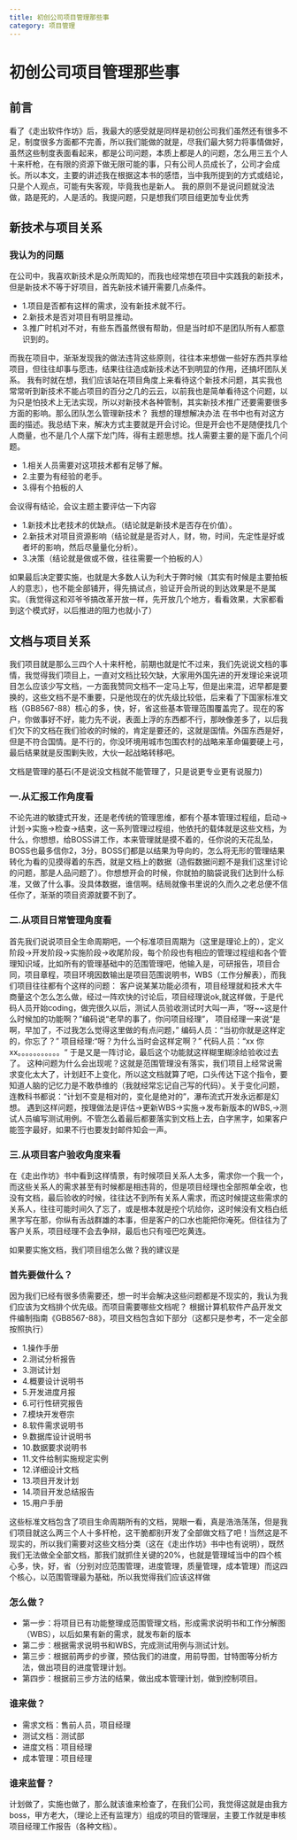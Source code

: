 ```yaml
---
title: 初创公司项目管理那些事
category: 项目管理
---
```


# 初创公司项目管理那些事

## 前言


看了《走出软件作坊》后，我最大的感受就是同样是初创公司我们虽然还有很多不足，制度很多方面都不完善，所以我们能做的就是，尽我们最大努力将事情做好，虽然这些制度表面看起来，都是公司问题，本质上都是人的问题，怎么用三五个人十来杆枪，在有限的资源下做无限可能的事，只有公司人员成长了，公司才会成长。所以本文，主要的讲述我在根据这本书的感悟，当中我所提到的方式或结论，只是个人观点，可能有失客观，毕竟我也是新人。
我的原则不是说问题就没法做，路是死的，人是活的。我提问题，只是想我们项目组更加专业优秀

## 新技术与项目关系

### 我认为的问题

在公司中，我喜欢新技术是众所周知的，而我也经常想在项目中实践我的新技术，但是新技术不等于好项目，首先新技术铺开需要几点条件。

*   1.项目是否都有这样的需求，没有新技术就不行。
*   2.新技术是否对项目有明显推动。
*   3.推广时机对不对，有些东西虽然很有帮助，但是当时却不是团队所有人都意识到的。

而我在项目中，渐渐发现我的做法违背这些原则，往往本来想做一些好东西共享给项目，但往往却事与愿违，结果往往造成新技术达不到明显的作用，还搞坏团队关系。
我有时就在想，我们应该站在项目角度上来看待这个新技术问题，其实我也常常听到新技术不能占项目的百分之几的云云，以前我也是简单看待这个问题，以为只是怕技术上无法实现，所以对新技术各种管制，其实新技术推广还要需要很多方面的影响。那么团队怎么管理新技术？
我想的理想解决办法
在书中也有对这方面的描述。我总结下来，解决方式主要就是开会讨论。但是开会也不是随便找几个人商量，也不是几个人摆下龙门阵，得有主题思想。找人需要主要的是下面几个问题。

* 1.相关人员需要对这项技术都有足够了解。
* 2.主要为有经验的老手。
* 3.得有个拍板的人

会议得有结论，会议主题主要评估一下内容

* 1.新技术比老技术的优缺点。（结论就是新技术是否存在价值）。
* 2.新技术对项目资源影响（结论就是是否对人，财，物，时间，先定性是好或者坏的影响，然后尽量量化分析）。
* 3.决策（结论就是做或不做，往往需要一个拍板的人）

如果最后决定要实施，也就是大多数人认为利大于弊时候（其实有时候是主要拍板人的意志），也不能全部铺开，得先搞试点，验证开会所说的到达效果是不是属实。（我觉得这和邓爷爷搞改革开放一样，先开放几个地方，看看效果，大家都看到这个模式好，以后推进的阻力也就小了）

## 文档与项目关系

我们项目就是那么三四个人十来杆枪，前期也就是忙不过来，我们先说说文档的事情，我觉得我们项目上，一直对文档比较欠缺，大家用外国先进的开发理论来说项目怎么应该少写文档，一方面我赞同文档不一定马上写，但是出来混，迟早都是要换的，这些文档不是不重要，只是他现在的优先级比较低，后来看了下国家标准文档（GB8567-88）核心的多，快，好，省这些基本管理范围覆盖完了。现在的客户，你做事好不好，能力先不说，表面上浮的东西都不行，那映像差多了，以后我们欠下的文档在我们验收的时候的，肯定是要还的，这就是国情。外国东西是好，但是不符合国情。是不行的，你没环境用城市包围农村的战略来革命偏要硬上弓，最后结果就是反围剿失败，大伙一起战略转移吧。

文档是管理的基石(不是说没文档就不能管理了，只是说更专业更有说服力)

### 一.从汇报工作角度看

不论先进的敏捷式开发，还是老传统的管理思维，都有个基本管理过程组，启动->计划->实施->检查->结束，这一系列管理过程组，他依托的载体就是这些文档，为什么，你想想，给BOSS讲工作，本来管理就是摸不着的，任你说的天花乱坠，BOSS也最多信你2，3分，BOSS们都是以结果为导向的，怎么将无形的管理结果转化为看的见摸得着的东西，就是文档上的数据（造假数据问题不是我们这里讨论的问题，那是人品问题了）。你想想开会的时候，你就拍的脑袋说我们达到什么标准，又做了什么事。没具体数据，谁信啊。结局就像书里说的久而久之老总便不信任你了，渐渐的项目资源就要不到了。

### 二.从项目日常管理角度看

首先我们说说项目全生命周期吧，一个标准项目周期为（这里是理论上的），定义阶段->开发阶段->实施阶段->收尾阶段，每个阶段也有相应的管理过程组和各个管理知识域，比如所有的管理基础中的范围管理吧，他输入是，可研报告，项目合同，项目章程，项目环境因数输出是项目范围说明书，WBS（工作分解表），而我们项目往往都有个这样的问题：
客户说某某功能必须有，项目经理就和技术大牛商量这个怎么怎么做，经过一阵欢快的讨论后，项目经理说ok,就这样做，于是代码人员开始coding，做完很久以后，测试人员验收测试时大叫一声，“呀~~这是什么时候加的功能啊？”编码说“老早的事了，你问项目经理”，
项目经理一来说“是啊，早加了，不过我怎么觉得这里做的有点问题，”
编码人员：“当初你就是这样定的，你忘了？”
项目经理:“呀？为什么当时会这样定啊？”
代码人员：“xx 你xx。。。。。。。。。。。“
于是又是一阵讨论，最后这个功能就这样糊里糊涂给验收过去了。
这种问题为什么会出现呢？这就是范围管理没有落实，我们项目上经常说需求变化太大了，计划赶不上变化，所以这文档就算了吧，口头传达下这个指令，要知道人脑的记忆力是不敢恭维的（我就经常忘记自己写的代码）。关于变化问题，连教科书都说：“计划不变是相对的，变化是绝对的”，瀑布流式开发永远都是幻想。
遇到这样问题，按理做法是评估->更新WBS->实施->发布新版本的WBS,->测试人员编写测试用例。不管怎么着最后都要落实到文档上去，白字黑字，如果客户能签字最好，如果不行也要发封邮件知会一声。

### 三.从项目客户验收角度来看

在《走出作坊》书中看到这样情景，有时候项目关系人太多，需求你一个我一个，而这些关系人的需求甚至有时候都是相违背的，但是项目经理也全部照单全收，也没有文档，最后验收的时候，往往达不到所有关系人需求，而这时候提这些需求的关系人，往往可能时间久了忘了，或是根本就是挖个坑给你，这时候没有文档白纸黑字写在那，你纵有舌战群雄的本事，但是客户的口水也能把你淹死。但往往为了客户关系，项目经理不会去争辩，最后也只有哑巴吃黄连。

如果要实施文档，我们项目组怎么做？我的建议是

### 首先要做什么？

因为我们已经有很多债需要还，想一时半会解决这些问题都是不现实的，我认为我们应该为文档排个优先级。而项目需要哪些文档呢？
根据计算机软件产品开发文件编制指南《GB8567-88》，项目文档包含如下部分（这都只是参考，不一定全部按照执行）

* 1.操作手册
* 2.测试分析报告
* 3.测试计划
* 4.概要设计说明书
* 5.开发进度月报
* 6.可行性研究报告
* 7.模块开发卷宗
* 8.软件需求说明书
* 9.数据库设计说明书
* 10.数据要求说明书
* 11.文件给制实施规定实例
* 12.详细设计文档
* 13.项目开发计划
* 14.项目开发总结报告
* 15.用户手册

这些标准文档包含了项目生命周期所有的文档，晃眼一看，真是浩浩荡荡，但是我们项目就这么两三个人十多杆枪，这干脆都别开发了全部做文档了吧！当然这是不现实的，所以我们需要对这些文档分类（这在《走出作坊》书中也有说明），既然我们无法做全全部文档，那我们就抓住关键的20%，也就是管理域当中的四个核心多，快，好，省（分别对应范围管理，进度管理，质量管理，成本管理）而这四个核心，以范围管理最为基础，所以我觉得我们应该这样做

### 怎么做？
* 第一步：将项目已有功能整理成范围管理文档，形成需求说明书和工作分解图（WBS），以后如果有新的需求，就发布新的版本
* 第二步：根据需求说明书和WBS，完成测试用例与测试计划。
* 第三步：根据前两步的步骤，预估我们的进度，用前导图，甘特图等分析方法，做出项目的进度管理计划。
* 第四步：根据前三步方法的结果，做出成本管理计划，做到控制项目。

### 谁来做？
* 需求文档：售前人员，项目经理
* 测试文档：测试部
* 进度文档：项目经理
* 成本管理：项目经理

### 谁来监督？
计划做了，实施也做了，那么就该谁来检查了，在我们公司，我觉得这就是由我方boss，甲方老大，（理论上还有监理方）组成的项目的管理层，主要工作就是审核项目经理工作报告（各种文档）。